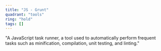 ```yaml
---
title: "JS - Grunt"
quadrant: "tools"
ring: "hold"
tags: []
---
```


"A JavaScript task runner, a tool used to automatically perform frequent tasks such as minification, compilation, unit testing, and linting."
